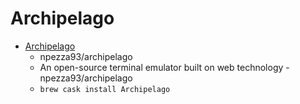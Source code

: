 # Archipelago
- [Archipelago](https://github.com/npezza93/archipelago)
  -  npezza93/archipelago
  - An open-source terminal emulator built on web technology - npezza93/archipelago
  - `brew cask install Archipelago`
